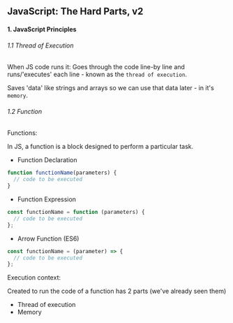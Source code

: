<h2>JavaScript: The Hard Parts, v2</h2>

<h4>1. JavaScript Principles</h4>

<h6>1.1 Thread of Execution</h6>

When JS code runs it:
Goes through the code line-by line and runs/'executes' each line - known as the `thread of execution`.

Saves 'data' like strings and arrays so we can use that data later - in it's `memory`.

<h6>1.2 Function</h6>

Functions:

In JS, a function is a block designed to perform a particular task.

- Function Declaration

```js
function functionName(parameters) {
  // code to be executed
}
```

- Function Expression

```js
const functionName = function (parameters) {
  // code to be executed
};
```

- Arrow Function (ES6)

```js
const functionName = (parameter) => {
  // code to be executed
};
```

Execution context:

Created to run the code of a function has 2 parts (we've already seen them)

- Thread of execution
- Memory
